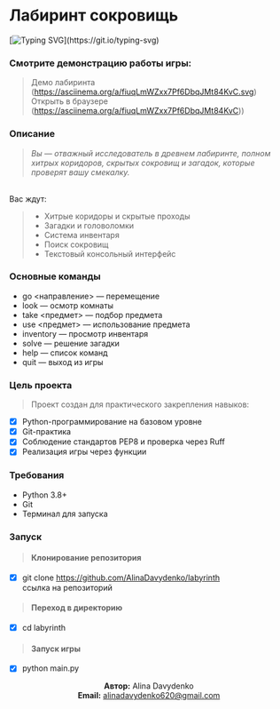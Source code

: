 
# Лабиринт сокровищь 


[![Typing SVG](https://readme-typing-svg.herokuapp.com?color=%2336BCF7&lines=*.*+Author+Davydenko+Alina+*.*)](https://git.io/typing-svg)

### Смотрите демонстрацию работы игры:

> Демо лабиринта<br>(https://asciinema.org/a/fiuqLmWZxx7Pf6DbqJMt84KvC.svg)
<br>Открыть в браузере
> (https://asciinema.org/a/fiuqLmWZxx7Pf6DbqJMt84KvC))

### Описание 
> *Вы — отважный исследователь в древнем лабиринте, полном хитрых коридоров, скрытых сокровищ и загадок, которые проверят вашу смекалку.*
> <br>

<br>Вас ждут: 
> - Хитрые коридоры и скрытые проходы 
> - Загадки и головоломки 
> - Система инвентаря 
> - Поиск сокровищ 
> - Текстовый консольный интерфейс

### Основные команды
- go <направление> — перемещение 
- look — осмотр комнаты 
- take <предмет> — подбор предмета 
- use <предмет> — использование предмета 
- inventory — просмотр инвентаря 
- solve — решение загадки 
- help — список команд 
- quit — выход из игры

### Цель проекта 
>Проект создан для практического закрепления навыков:

- [x] Python-программирование на базовом уровне
- [X] Git-практика 
- [x] Соблюдение стандартов PEP8 и проверка через Ruff
- [x] Реализация игры через функции

### Требования 
- Python 3.8+
- Git
- Терминал для запуска

### Запуск 
> #### Клонирование репозитория
- [x] git clone https://github.com/AlinaDavydenko/labyrinth <br> ссылка на репозиторий

>#### Переход в директорию
- [x] cd labyrinth

> #### Запуск игры
- [x] python main.py



<p align="center">
    <b>Автор:</b> Alina Davydenko<br>
    <b>Email:</b> 
    <a href="mailto:alinadavydenko620@gmail.com">
        alinadavydenko620@gmail.com
    </a>
</p>

